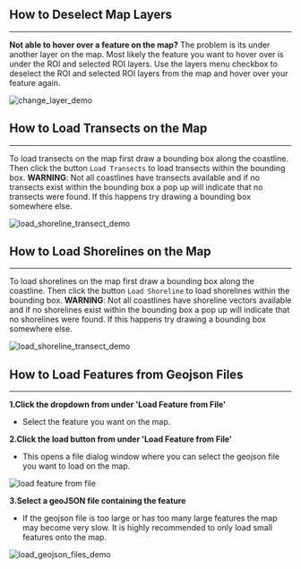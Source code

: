 ## How to Deselect Map Layers

---

**Not able to hover over a feature on the map?** The problem is its under another layer on the map. Most likely the feature you want to hover over is under the ROI and selected ROI layers. Use the layers menu checkbox to deselect the ROI and selected ROI layers from the map and hover over your feature again.

![change_layer_demo](https://github.com/SatelliteShorelines/CoastSeg/assets/61564689/9c8d65d5-85c8-457b-993c-6dc7122f332f)

## How to Load Transects on the Map

---

To load transects on the map first draw a bounding box along the coastline. Then click the button `Load Transects` to load transects within the bounding box.
**WARNING**: Not all coastlines have transects available and if no transects exist within the bounding box a pop up will indicate that no transects were found. If this happens try drawing a bounding box somewhere else.

![load_shoreline_transect_demo](https://github.com/SatelliteShorelines/CoastSeg/assets/61564689/7b47bc38-6e10-4f3c-93d9-117990cb1fec)

## How to Load Shorelines on the Map

---

To load shorelines on the map first draw a bounding box along the coastline. Then click the button `Load Shoreline` to load shorelines within the bounding box.
**WARNING**: Not all coastlines have shoreline vectors available and if no shorelines exist within the bounding box a pop up will indicate that no shorelines were found. If this happens try drawing a bounding box somewhere else.

![load_shoreline_transect_demo](https://github.com/SatelliteShorelines/CoastSeg/assets/61564689/7b47bc38-6e10-4f3c-93d9-117990cb1fec)

## How to Load Features from Geojson Files

---

**1.Click the dropdown from under 'Load Feature from File'**

- Select the feature you want on the map.

**2.Click the load button from under 'Load Feature from File'**

- This opens a file dialog window where you can select the geojson file you want to load on the map.

![load feature from file](https://github.com/SatelliteShorelines/CoastSeg/assets/61564689/3e314de6-a742-46e9-b390-36d66e7aaba9)

**3.Select a geoJSON file containing the feature**

- If the geojson file is too large or has too many large features the map may become very slow. It is highly recommended to only load small features onto the map.

![load_geojson_files_demo](https://github.com/SatelliteShorelines/CoastSeg/assets/61564689/4fedfb32-b36b-4203-a9af-228f927ca0a8)
